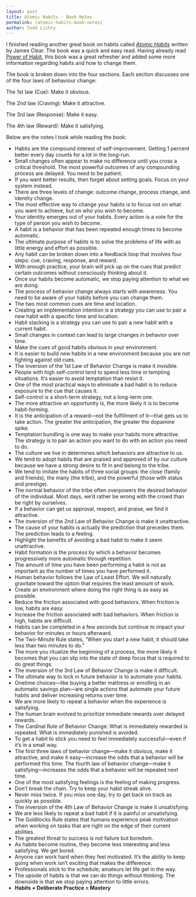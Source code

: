 ```yaml
---
layout: post
title: Atomic Habits - Book Notes
permalink: /atomic-habits-book-notes/
author: Todd Lichty
---
```

<p>I finished reading another great book on habits called <em><a href="https://www.amazon.ca/Atomic-Habits-Proven-Build-Break/dp/0735211299/ref=sr_1_1?ie=UTF8&amp;qid=1545401026&amp;sr=8-1&amp;keywords=atomic+habits">Atomic Habits</a></em> written by James Clear. The book was a quick and easy read. Having already read <a href="https://blog.toddlichty.com/the-power-of-habit-why-we-do-what-we-do-in-life-and-business/">Power of Habit</a>, this book was a great refresher and added some more information regarding habits and how to change them.</p><p>The book is broken down into the four sections. Each section discusses one of the four laws of behaviour change:</p><p>The 1st law (Cue): Make it obvious.</p><p>The 2nd law (Craving): Make it attractive.</p><p>The 3rd law (Response): Make it easy.</p><p>The 4th law (Reward): Make it satisfying.</p><p>Below are the notes I took while reading the book:<br></p><ul><li>Habits are the compound interest of self-improvement. Getting 1 percent better every day counts for a lot in the long-run.</li><li>Small changes often appear to make no difference until you cross a critical threshold. The most powerful outcomes of any compounding process are delayed. You need to be patient.</li><li>If you want better results, then forget about setting goals. Focus on your system instead.</li><li>There are three levels of change: outcome change, process change, and identity change.</li><li>The most effective way to change your habits is to focus not on what you want to achieve, but on who you wish to become.</li><li>Your identity emerges out of your habits. Every action is a vote for the type of person you wish to become.</li><li>A habit is a behavior that has been repeated enough times to become automatic.</li><li>The ultimate purpose of habits is to solve the problems of life with as little energy and effort as possible.</li><li>Any habit can be broken down into a feedback loop that involves four steps: cue, craving, response, and reward.</li><li>With enough practice, your brain will pick up on the cues that predict certain outcomes without consciously thinking about it.</li><li>Once our habits become automatic, we stop paying attention to what we are doing.</li><li>The process of behavior change always starts with awareness. You need to be aware of your habits before you can change them.</li><li>The two most common cues are time and location.</li><li>Creating an implementation intention is a strategy you can use to pair a new habit with a specific time and location.</li><li>Habit stacking is a strategy you can use to pair a new habit with a current habit.</li><li>Small changes in context can lead to large changes in behavior over time.</li><li>Make the cues of good habits obvious in your environment.</li><li>It is easier to build new habits in a new environment because you are not fighting against old cues.</li><li>The inversion of the 1st Law of Behavior Change is make it invisible.</li><li>People with high self-control tend to spend less time in tempting situations. It’s easier to avoid temptation than resist it.</li><li>One of the most practical ways to eliminate a bad habit is to reduce exposure to the cue that causes it.</li><li>Self-control is a short-term strategy, not a long-term one.</li><li>The more attractive an opportunity is, the more likely it is to become habit-forming.</li><li>It is the anticipation of a reward—not the fulfillment of it—that gets us to take action. The greater the anticipation, the greater the dopamine spike.</li><li>Temptation bundling is one way to make your habits more attractive. The strategy is to pair an action you want to do with an action you need to do.</li><li>The culture we live in determines which behaviors are attractive to us.</li><li>We tend to adopt habits that are praised and approved of by our culture because we have a strong desire to fit in and belong to the tribe.</li><li>We tend to imitate the habits of three social groups: the close (family and friends), the many (the tribe), and the powerful (those with status and prestige).</li><li>The normal behavior of the tribe often overpowers the desired behavior of the individual. Most days, we’d rather be wrong with the crowd than be right by ourselves.</li><li>If a behavior can get us approval, respect, and praise, we find it attractive.</li><li>The inversion of the 2nd Law of Behavior Change is make it unattractive.</li><li>The cause of your habits is actually the prediction that precedes them. The prediction leads to a feeling.</li><li>Highlight the benefits of avoiding a bad habit to make it seem unattractive.</li><li>Habit formation is the process by which a behavior becomes progressively more automatic through repetition.</li><li>The amount of time you have been performing a habit is not as important as the number of times you have performed it.</li><li>Human behavior follows the Law of Least Effort. We will naturally gravitate toward the option that requires the least amount of work.</li><li>Create an environment where doing the right thing is as easy as possible.</li><li>Reduce the friction associated with good behaviors. When friction is low, habits are easy.</li><li>Increase the friction associated with bad behaviors. When friction is high, habits are difficult.</li><li>Habits can be completed in a few seconds but continue to impact your behavior for minutes or hours afterward.</li><li>The Two-Minute Rule states, “When you start a new habit, it should take less than two minutes to do.”</li><li>The more you ritualize the beginning of a process, the more likely it becomes that you can slip into the state of deep focus that is required to do great things.</li><li>The inversion of the 3rd Law of Behavior Change is make it difficult.</li><li>The ultimate way to lock in future behavior is to automate your habits.</li><li>Onetime choices—like buying a better mattress or enrolling in an automatic savings plan—are single actions that automate your future habits and deliver increasing returns over time.</li><li>We are more likely to repeat a behavior when the experience is satisfying.</li><li>The human brain evolved to prioritize immediate rewards over delayed rewards.</li><li>The Cardinal Rule of Behavior Change: What is immediately rewarded is repeated. What is immediately punished is avoided.</li><li>To get a habit to stick you need to feel immediately successful—even if it’s in a small way.</li><li>The first three laws of behavior change—make it obvious, make it attractive, and make it easy—increase the odds that a behavior will be performed this time. The fourth law of behavior change—make it satisfying—increases the odds that a behavior will be repeated next time.</li><li>One of the most satisfying feelings is the feeling of making progress.</li><li>Don’t break the chain. Try to keep your habit streak alive.</li><li>Never miss twice. If you miss one day, try to get back on track as quickly as possible.</li><li>The inversion of the 4th Law of Behavior Change is make it unsatisfying.</li><li>We are less likely to repeat a bad habit if it is painful or unsatisfying.</li><li>The Goldilocks Rule states that humans experience peak motivation when working on tasks that are right on the edge of their current abilities.</li><li>The greatest threat to success is not failure but boredom.</li><li>As habits become routine, they become less interesting and less satisfying. We get bored.</li><li>Anyone can work hard when they feel motivated. It’s the ability to keep going when work isn’t exciting that makes the difference.</li><li>Professionals stick to the schedule; amateurs let life get in the way.</li><li>The upside of habits is that we can do things without thinking. The downside is that we stop paying attention to little errors.</li><li><strong>Habits + Deliberate Practice = Mastery</strong><br><br></li></ul>